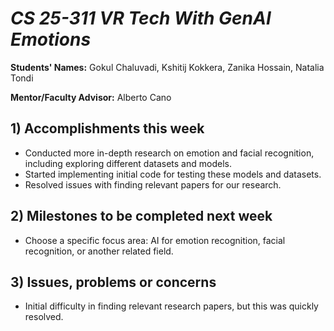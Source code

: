 # *CS 25-311 VR Tech With GenAI Emotions*

**Students' Names:** Gokul Chaluvadi, Kshitij Kokkera, Zanika Hossain, Natalia Tondi

**Mentor/Faculty Advisor:** Alberto Cano 

## 1) Accomplishments this week ##
   - Conducted more in-depth research on emotion and facial recognition, including exploring different datasets and models.
   - Started implementing initial code for testing these models and datasets.
   - Resolved issues with finding relevant papers for our research.

## 2) Milestones to be completed next week ##
   - Choose a specific focus area: AI for emotion recognition, facial recognition, or another related field.

## 3) Issues, problems or concerns ##
   - Initial difficulty in finding relevant research papers, but this was quickly resolved.